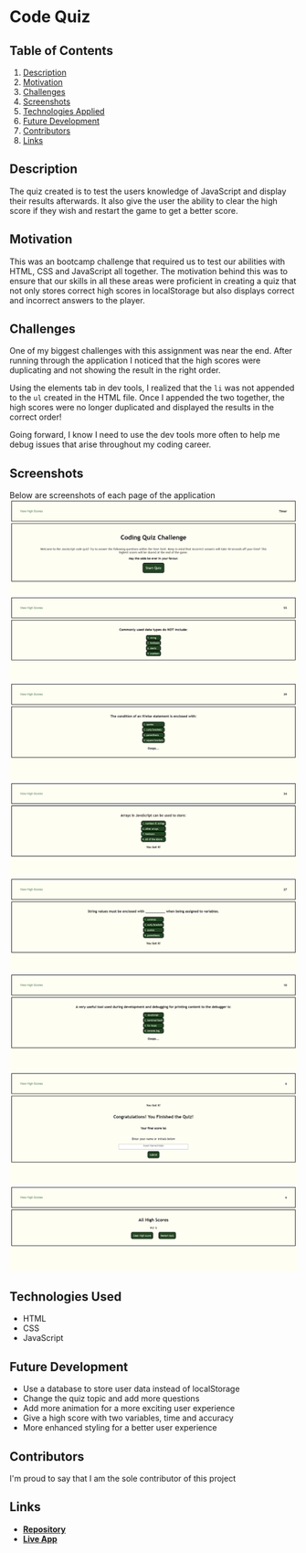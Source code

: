 # Code Quiz


## Table of Contents
1. [Description](#description)
2. [Motivation](#motivation)
3. [Challenges](#challenges)
4. [Screenshots](#screenshots)
5. [Technologies Applied](#technologies-used)
6. [Future Development](#future-development)
7. [Contributors](#contributors)
8. [Links](#links)


## Description
The quiz created is to test the users knowledge of JavaScript and display their results afterwards. It also give the user the ability to clear the high score if they wish and restart the game to get a better score.


## Motivation
This was an bootcamp challenge that required us to test our abilities with HTML, CSS and JavaScript all together. The motivation behind this was to ensure that our skills in all these areas were proficient in creating a quiz that not only stores correct high scores in localStorage but also displays correct and incorrect answers to the player.


## Challenges
One of my biggest challenges with this assignment was near the end. After running through the application I noticed that the high scores were duplicating and not showing the result in the right order. 

Using the elements tab in dev tools, I realized that the `li` was not appended to the `ul` created in the HTML file. Once I appended the two together, the high scores were no longer duplicated and displayed the results in the correct order! 

Going forward, I know I need to use the dev tools more often to help me debug issues that arise throughout my coding career.


## Screenshots

Below are screenshots of each page of the application
![](./assets/images/code-quiz-1.png)
![](./assets/images/code-quiz-2.png)
![](./assets/images/code-quiz-3.png)
![](./assets/images/code-quiz-4.png)
![](./assets/images/code-quiz-5.png)
![](./assets/images/code-quiz-6.png)
![](./assets/images/code-quiz-7.png)
![](./assets/images/code-quiz-8.png)


## Technologies Used
* HTML
* CSS
* JavaScript


## Future Development
* Use a database to store user data instead of localStorage
* Change the quiz topic and add more questions
* Add more animation for a more exciting user experience
* Give a high score with two variables, time and accuracy
* More enhanced styling for a better user experience


## Contributors
I'm proud to say that I am the sole contributor of this project


## Links
* **[Repository](https://github.com/maggiejoe/code-quiz.git)**
* **[Live App](https://maggiejoe.github.io/code-quiz/)**